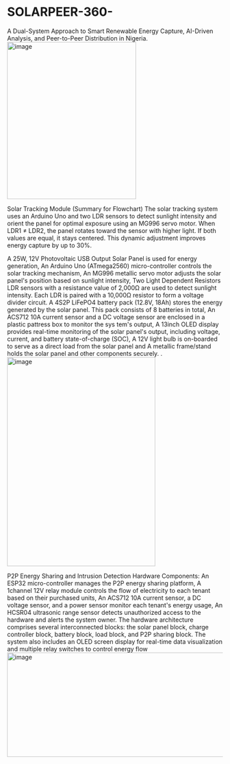 # SOLARPEER-360-
 A Dual-System Approach to Smart Renewable Energy Capture, AI-Driven Analysis, and Peer-to-Peer Distribution in Nigeria.
<img width="301" height="366" alt="image" src="https://github.com/user-attachments/assets/c3af3c41-50d0-486c-ab62-3d941c3e073f" />

Solar Tracking Module (Summary for Flowchart)
The solar tracking system uses an Arduino Uno and two LDR sensors to detect sunlight intensity and orient the panel for optimal exposure using an MG996 servo motor. When LDR1 ≠ LDR2, the panel rotates toward the sensor with higher light. If both values are equal, it stays centered. This dynamic adjustment improves energy capture by up to 30%.

A 25W, 12V Photovoltaic USB Output Solar Panel is used for energy generation,  An Arduino Uno (ATmega2560) micro-controller controls the solar tracking mechanism, An MG996 metallic servo motor adjusts the solar panel's position based on sunlight intensity, Two Light Dependent Resistors LDR sensors with a resistance value of 2,000Ω are used to detect sunlight intensity. Each LDR is paired with a 10,000Ω resistor to form a voltage divider circuit. A 4S2P LiFePO4 battery pack (12.8V, 18Ah) stores the energy generated by the solar panel. This pack consists of 8 batteries in total, An ACS712 10A current sensor and a DC voltage sensor are enclosed in a plastic pattress box to monitor the sys tem's output, A 13inch OLED display provides real-time monitoring of the solar panel's output, including voltage, current, and battery state-of-charge (SOC), A 12V light bulb is on-boarded to serve as a direct load from the solar panel and A metallic frame/stand holds the solar panel and other components securely. .
<img width="346" height="487" alt="image" src="https://github.com/user-attachments/assets/fdcfbe39-4f3b-4582-9e65-2039b3a66e5b" />

P2P Energy Sharing and Intrusion Detection  Hardware Components: An ESP32 micro-controller manages the P2P energy sharing platform, A 1channel 12V relay module controls the flow of electricity to each tenant based on their purchased units, An ACS712 10A current sensor, a DC voltage sensor, and a power sensor monitor each tenant's energy usage, An HCSR04 ultrasonic range sensor detects unauthorized access to the hardware and alerts the system owner.
The hardware architecture comprises several interconnected blocks: the solar panel block, charge controller block, battery block, load block, and P2P sharing block. The system also includes an OLED screen display for real-time data visualization and multiple relay switches to control energy flow
<img width="896" height="243" alt="image" src="https://github.com/user-attachments/assets/f0e40f20-b302-4cf6-b97b-1a99538063b7" />


